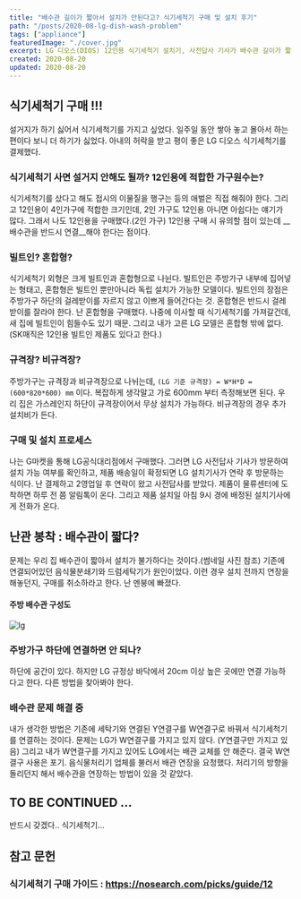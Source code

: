 ```yaml
---
title: "배수관 길이가 짧아서 설치가 안된다고? 식기세척기 구매 및 설치 후기"
path: "/posts/2020-08-lg-dish-wash-problem"
tags: ["appliance"]
featuredImage: "./cover.jpg"
excerpt: LG 디오스(DIOS) 12인용 식기세척기 설치기, 사전답사 기사가 배수관 길이가 짧아서 설치가 불가하다고 했을 때 해결 방법 등
created: 2020-08-20
updated: 2020-08-20
---
```


## 식기세척기 구매 !!!
  설거지가 하기 싫어서 식기세척기를 가지고 싶었다. 일주일 동안 쌓아 놓고 몰아서 하는 편이다 보니 더 하기가 싫었다. 아내의 허락을 받고 평이 좋은 LG 디오스 식기세척기를 결제했다.

### 식기세척기 사면 설거지 안해도 될까? 12인용에 적합한 가구원수는?
  식기세척기를 샀다고 해도 접시의 이물질을 행구는 등의 애벌은 직접 해줘야 한다. 그리고 12인용이 4인가구에 적합한 크기인데, 2인 가구도 12인용 아니면 아쉽다는 얘기가 많다. 그래서 나도 12인용을 구매했다.(2인 가구) 12인용 구매 시 유의할 점이 있는데 __배수관을 반드시 연결__해야 한다는 점이다.

### 빌트인? 혼합형?
  식기세척기 외형은 크게 빌트인과 혼합형으로 나뉜다. 빌트인은 주방가구 내부에 집어넣는 형태고, 혼합형은 빌트인 뿐만아니라 독립 설치가 가능한 모델이다. 빌트인의 장점은 주방가구 하단의 걸레받이를 자르지 않고 이쁘게 들어간다는 것. 혼합형은 반드시 걸레받이를 잘라야 한다. 난 혼합형을 구매했다. 나중에 이사할 때 식기세척기를 가져갈건데, 새 집에 빌트인이 힘들수도 있기 때문. 그리고 내가 고른 LG 모델은 혼합형 밖에 없다. (SK매직은 12인용 빌트인 제품도 있다고 한다.)

### 규격장? 비규격장?
  주방가구는 규격장과 비규격장으로 나뉘는데, ```(LG 기준 규격장) = W*H*D = (600*820*600) mm``` 이다. 복잡하게 생각말고 가로 600mm 부터 측정해보면 된다. 우리 집은 가스레인지 하단이 규격장이어서 무상 설치가 가능하다. 비규격장의 경우 추가 설치비가 든다.

### 구매 및 설치 프로세스
  나는 G마켓을 통해 LG공식대리점에서 구매했다. 그러면 LG 사전답사 기사가 방문하여 설치 가능 여부를 확인하고, 제품 배송일이 확정되면 LG 설치기사가 연락 후 방문하는 식이다. 난 결제하고 2영업일 후 연락이 왔고 사전답사를 받았다. 제품이 물류센터에 도착하면 하루 전 쯤 알림톡이 온다. 그리고 제품 설치일 아침 9시 경에 배정된 설치기사에게 전화가 온다.

## 난관 봉착 : 배수관이 짧다?
  문제는 우리 집 배수관이 짧아서 설치가 불가하다는 것이다.(썸네일 사진 참조) 기존에 연결되어있던 음식물분쇄기와 드럼세탁기가 원인이었다. 이런 경우 설치 전까지 연장을 해놓던지, 구매를 취소하라고 한다. 난 멘붕에 빠졌다.

#### 주방 배수관 구성도
![lg](https://i.ibb.co/vx21tG4/1597909492343.png)

### 주방가구 하단에 연결하면 안 되나?
  하단에 공간이 있다. 하지만 LG 규정상 바닥에서 20cm 이상 높은 곳에만 연결 가능하다고 한다. 다른 방법을 찾아봐야 한다.

### 배수관 문제 해결 중
  내가 생각한 방법은 기존에 세탁기와 연결된 Y연결구를 W연결구로 바꿔서 식기세척기를 연결하는 것이다. 문제는 LG가 W연결구를 가지고 있지 않다. (Y연결구만 가지고 있음) 그리고 내가 W연결구를 가지고 있어도 LG에서는 배관 교체를 안 해준다. 결국 W연결구 사용은 포기. 음식물처리기 업체를 불러서 배관 연장을 요청했다. 처리기의 방향을 돌리던지 해서 배수관을 연장하는 방법이 있을 것 같았다.

## TO BE CONTINUED ...
  반드시 갖겠다.. 식기세척기...

## 참고 문헌
### 식기세척기 구매 가이드 : <https://nosearch.com/picks/guide/12>